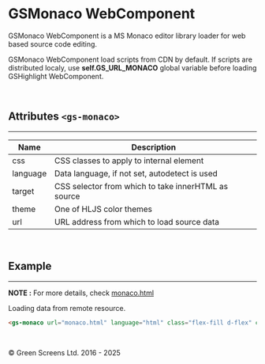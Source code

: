 # GSMonaco WebComponent

GSMonaco WebComponent is a MS Monaco editor library loader for web based source code editing.

GSMonaco WebComponent load scripts from CDN by default. 
If scripts are distributed localy, use **self.GS_URL_MONACO** global variable before loading GSHighlight WebComponent.

<br>

## Attributes ```<gs-monaco>```
---

| Name               | Description                                         |
|--------------------|-----------------------------------------------------|
| css                | CSS classes to apply to internal element            |
| language           | Data language, if not set, autodetect is used       |
| target             | CSS selector from which to take innerHTML as source |
| theme              | One of HLJS color themes                            |
| url                | URL address from which to load source data          |

<br>

## Example
---

**NOTE :** 
For more details, check [monaco.html](../../demos/extra/GSMonaco.html)

Loading data from remote resource.

```html
<gs-monaco url="monaco.html" language="html" class="flex-fill d-flex" css="flex-fill"></gs-monaco>
```

<br>

&copy; Green Screens Ltd. 2016 - 2025
